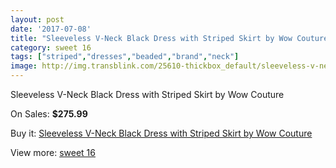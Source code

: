 ```yaml
---
layout: post
date: '2017-07-08'
title: "Sleeveless V-Neck Black Dress with Striped Skirt by Wow Couture"
category: sweet 16
tags: ["striped","dresses","beaded","brand","neck"]
image: http://img.transblink.com/25610-thickbox_default/sleeveless-v-neck-black-dress-with-striped-skirt-by-wow-couture.jpg
---
```

Sleeveless V-Neck Black Dress with Striped Skirt by Wow Couture

On Sales: **$275.99**
<a href="https://www.transblink.com/en/sweet-16/8078-sleeveless-v-neck-black-dress-with-striped-skirt-by-wow-couture.html"><amp-img layout="responsive" width="600" height="600" src="//img.transblink.com/25610-thickbox_default/sleeveless-v-neck-black-dress-with-striped-skirt-by-wow-couture.jpg" alt="Sleeveless V-Neck Black Dress with Striped Skirt by Wow Couture 0" /></a>
<a href="https://www.transblink.com/en/sweet-16/8078-sleeveless-v-neck-black-dress-with-striped-skirt-by-wow-couture.html"><amp-img layout="responsive" width="600" height="600" src="//img.transblink.com/25613-thickbox_default/sleeveless-v-neck-black-dress-with-striped-skirt-by-wow-couture.jpg" alt="Sleeveless V-Neck Black Dress with Striped Skirt by Wow Couture 1" /></a>
<a href="https://www.transblink.com/en/sweet-16/8078-sleeveless-v-neck-black-dress-with-striped-skirt-by-wow-couture.html"><amp-img layout="responsive" width="600" height="600" src="//img.transblink.com/25612-thickbox_default/sleeveless-v-neck-black-dress-with-striped-skirt-by-wow-couture.jpg" alt="Sleeveless V-Neck Black Dress with Striped Skirt by Wow Couture 2" /></a>
<a href="https://www.transblink.com/en/sweet-16/8078-sleeveless-v-neck-black-dress-with-striped-skirt-by-wow-couture.html"><amp-img layout="responsive" width="600" height="600" src="//img.transblink.com/25611-thickbox_default/sleeveless-v-neck-black-dress-with-striped-skirt-by-wow-couture.jpg" alt="Sleeveless V-Neck Black Dress with Striped Skirt by Wow Couture 3" /></a>

Buy it: [Sleeveless V-Neck Black Dress with Striped Skirt by Wow Couture](https://www.transblink.com/en/sweet-16/8078-sleeveless-v-neck-black-dress-with-striped-skirt-by-wow-couture.html "Sleeveless V-Neck Black Dress with Striped Skirt by Wow Couture")

View more: [sweet 16](https://www.transblink.com/en/65-sweet-16 "sweet 16")